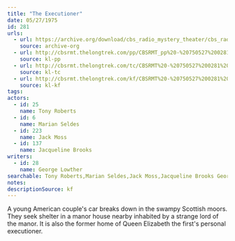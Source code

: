 ```yaml
---
title: "The Executioner"
date: 05/27/1975
id: 281
urls: 
  - url: https://archive.org/download/cbs_radio_mystery_theater/cbs_radio_mystery_theater-0251-0300.zip/cbs_radio_mystery_theater-0251-0300%2Fcbsrmt_0281_the_executioner.mp3
    source: archive-org
  - url: http://cbsrmt.thelongtrek.com/pp/CBSRMT_pp%20-%20750527%200281%20The%20Executioner.mp3
    source: kl-pp
  - url: http://cbsrmt.thelongtrek.com/tc/CBSRMT%20-%20750527%200281%20The%20Executioner_tc.mp3
    source: kl-tc
  - url: http://cbsrmt.thelongtrek.com/kf/CBSRMT%20-%20750527%200281%20The%20Executioner_kf.mp3
    source: kl-kf
tags: 
actors:  
  - id: 25
    name: Tony Roberts  
  - id: 6
    name: Marian Seldes  
  - id: 223
    name: Jack Moss  
  - id: 137
    name: Jacqueline Brooks
writers:  
  - id: 28
    name: George Lowther
searchable: Tony Roberts,Marian Seldes,Jack Moss,Jacqueline Brooks George Lowther
notes: 
descriptionSource: kf
---
```

A young American couple's car breaks down in the swampy Scottish moors. They seek shelter in a manor house nearby inhabited by a strange lord of the manor. It is also the former home of Queen Elizabeth the first's personal executioner.